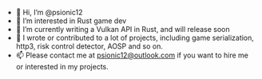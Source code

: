 - 👋 Hi, I’m @psionic12
- 👀 I’m interested in Rust game dev
- 🌱 I’m currently writing a Vulkan API in Rust, and will release soon
- 💞️ I wrote or contributed to a lot of projects, including game serialization, http3, risk control detector, AOSP and so on.
- 📫 Please contact me at psionic12@outlook.com if you want to hire me or interested in my projects.

<!---
psionic12/psionic12 is a ✨ special ✨ repository because its `README.md` (this file) appears on your GitHub profile.
You can click the Preview link to take a look at your changes.
--->
